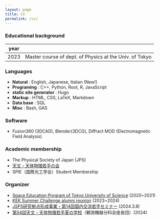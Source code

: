 ```yaml
---
layout: page
title: CV
permalink: /cv/
---
```


### Educational background

| year |                                                         |
| ---- | ------------------------------------------------------- |
| 2023 | Master course of dept. of Physics at the Univ. of Tokyo |

### Languages
- **Natural** : English, Japanese, Italian (New!)
- **Programing** : C++, Python, Root, R, JavaScript
- **static site generator** : Hugo
- **Markup** : HTML, CSS, LaTeX, Markdown
- **Data base** : SQL
- **Misc** : Bash, GAS

### Software
- Fusion360 (3DCAD), Blender(3DCG), Diffract MOD (Electromagnetic Field Analysis)

### Academic membership
- The Physical Society of Japan (JPS)
- [天文・天体物理若手の会](http://astro-wakate.org/wakate/)
- SPIE（国際光工学会）Student Membership

### Organizer
- [Space Education Program of Tokyo University of Science](https://www.tus.ac.jp/uc/wp-content/uploads/2022/03/%E5%AE%87%E5%AE%99%E6%95%99%E8%82%B2%E3%83%97%E3%83%AD%E3%82%B0%E3%83%A9%E3%83%A0%E9%80%9A%E4%BF%A1%E7%AC%AC10%E5%8F%B7_web%E7%94%A8.pdf) (2020~2021)
- [KEK Summer Challenge alumni reunion](https://twitter.com/KEK_SC_OBOG) (2023~2024)
- [JSPS研究拠点形成事業・第14回国内交流若手セミナー](https://cmb.phys.s.u-tokyo.ac.jp/c2c/2024/03/08/jsps%e7%a0%94%e7%a9%b6%e6%8b%a0%e7%82%b9%e5%bd%a2%e6%88%90%e4%ba%8b%e6%a5%ad%e3%83%bb%e7%ac%ac14%e5%9b%9e%e5%9b%bd%e5%86%85%e4%ba%a4%e6%b5%81%e8%8b%a5%e6%89%8b%e3%82%bb%e3%83%9f%e3%83%8a%e3%83%bc/) (2024.3.8)
- [第54回天文・天体物理若手夏の学校](https://astro-wakate.sakura.ne.jp/ss2024/)（観測機器分科会座長団）(2024)